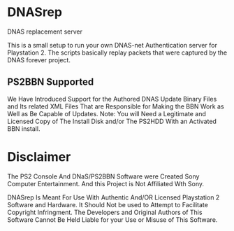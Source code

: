 # DNASrep
DNAS replacement server

This is a small setup to run your own DNAS-net Authentication server for Playstation 2. 
The scripts basically replay packets that were captured by the DNAS forever project.


## PS2BBN Supported

We Have Introduced Support for the Authored DNAS Update Binary Files and Its related XML Files That are Responsible for Making the BBN Work as Well as Be Capable of Updates.
Note: You will Need a Legitimate and Licensed Copy of The Install Disk and/or The PS2HDD With an Activated BBN install.


# Disclaimer
The PS2 Console And DNaS/PS2BBN Software were Created Sony Computer Entertainment. And this Project is Not Affiliated Wth Sony.

DNASrep Is Meant For Use With Authentic And/OR Licensed Playstation 2 Software and Hardware.
It Should Not be used to Attempt to Facilitate Copyright Infringment.
The Developers and Original Authors of This Software Cannot Be Held Liable for your Use or Misuse of This Software.

